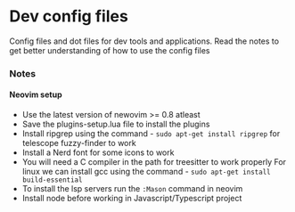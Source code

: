 # Dev config files
Config files and dot files for dev tools and applications. 
Read the notes to get better understanding of how to use the config files

### Notes

#### Neovim setup
- Use the latest version of newovim >= 0.8 atleast
- Save the plugins-setup.lua file to install the plugins
- Install ripgrep using the command - `sudo apt-get install ripgrep` for telescope fuzzy-finder to work
- Install a Nerd font for some icons to work
- You will need a C compiler in the path for treesitter to work properly
For linux we can install gcc using the command - ```sudo apt-get install build-essential```
- To install the lsp servers run the `:Mason` command in neovim
- Install node before working in Javascript/Typescript project
